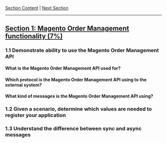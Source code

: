 # 

[Section Content](./content.md) | [Next Section](./2.md)

-----


## [Section 1: Magento Order Management functionality (7%)](./1.md)

### **1.1**  Demonstrate ability to use the Magento Order Management API

#### **What is the Magento Order Management API used for?**

#### **Which protocol is the Magento Order Management API using to the external system?**

#### **What kind of messages is the Magento Order Management API using?**

### **1.2**  Given a scenario, determine which values are needed to register your application

### **1.3**  Understand the difference between sync and async messages

